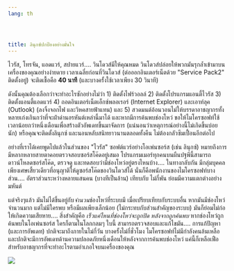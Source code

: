 ```yaml
---
lang: th




title: ลินุกซ์ปกป้องอย่างมั่นใจ
---
```


ไวรัส, โทรจัน, แอดแวร์, สปายแวร์.... วินโดวส์มีให้คุณหมด วินโดวส์ปล่อยให้พวกมันรุกล้ำเข้ามาบนเครื่องของคุณอย่างง่ายดาย เวลาเฉลี่ยก่อนที่วินโดวส์ (ต่อออกอินเตอร์เน็ตด้วย "Service Pack2" ติดตั้งอยู่) จะติดเชื้อคือ <b>40 นาที</b> (และบางครั้งใช้เวลาเพียง 30 วินาที)

ดังนั้นคุณต้องเลือกว่าจะทำอะไรซักอย่างไม่ว่า 1) ติดตั้งไฟร์วอลล์ 2) ติดตั้งโปรแกรมแอนตี้ไวรัส 3) ติดตั้งแอนตี้แอดแวร์ 4) ถอดอินเตอร์เน็ตเอ็กซ์พลอเรอร์ (Internet Explorer) และเอาท์ลุค (Outlook) (ลงจิ้งจอกไฟ และวิหคสายฟ้าแทน) และ 5) สวดมนต์อ้อนวอนไม่ให้บรรดาอาชญากรทั้งหลายเก่งเกินกว่าที่จะฝ่าด่านอรหันต์เหล่านี้มาได้ และหากมีการค้นพบช่องโหว่ ขอให้ไมโครซอฟท์ใช้เวลาน้อยกว่าหนึ่งเดือนเพื่อสร้างตัวอัพเดทขึ้นมาจัดการ (แน่นอนว่าเหตุการณ์อย่างนี้ไม่เกิดขึ้นบ่อยนัก) หรือคุณจะติดตั้งลินุกซ์ และนอนหลับสนิทยาวนานตลอดทั้งคืน ไม่ต้องกลัวซึมเปื้อนอีกต่อไป

อย่างที่เราได้เคยพูดไปแล้วในส่วนของ "ไวรัส" ซอฟต์แวร์อย่างโอเพ่นซอร์ส (เช่น ลินุกซ์) หมายถึงการมีหลากหลายสายตาคอยตรวจสอบซอร์สโค๊ดอยู่เสมอ โปรแกรมเมอร์ทุกคนบนผืนปฐพีนี้สามารถดาวน์โหลดซอร์สโค๊ด, ตรวจดู และทดสอบว่ามีช่องโหว่อยู่ตรงไหนบ้าง.... ในทางกลับกัน มีกลุ่มบุคคลเพียงเศษเสี้ยวเดียวที่อนุญาติให้ดูซอร์สโค๊ดของวินโดวส์ได้ นั่นก็คือพนักงานของไมโครซอฟท์บางส่วน.... อัตราส่วนระหว่างหลายแสนคน (บางทีเป็นล้าน) เทียบกับ ไม่กี่พัน ย่อมมีความแตกต่างอย่างมหันต์

แต่จริงๆแล้ว มันไม่ได้ขึ้นอยู่กับ<i>จำนวน</i>ช่องโหว่ที่ระบบมี เมื่อเปรียบเทียบกับระบบอื่น หากมันมีช่องโหว่จำนวนมาก แต่ไม่มีใครพบ หรือมีผลเพียงเล็กน้อย (ไม่กระทบกับส่วนสำคัญของระบบ) มันก็ย่อมไม่ก่อให้เกิดความเสียหาย.... สิ่งสำคัญคือ <i>เร็วแค่ไหนที่ช่องโหว่จะถูกปิด หลังจากถูกค้นพบ</i> หากช่องโหว่ถูกค้นพบในโอเพ่นซอร์ส ใครก็ตามในโลกกลมๆ ใบนี้ สามารถตรวจสอบและแก้ไขมัน.... การแก้ปัญหา (และการอัพเดท) ปกติจะมาถึงภายในไม่กี่วัน บางครั้งไม่กี่ชั่วโมง ไมโครซอฟท์ไม่มีกำลังคนล้นเหลือ และปกติจะมีการอัพเดทด้านความปลอดภัยหนึ่งเดือนให้หลังจากการค้นพบช่องโหว่ แค่นี้ก็เหลือเฟือสำหรับอาชญากรที่จะทำอะไรตามอำเภอใจบนเครื่องของคุณ


<img src="Images/security_thumb.png" />




